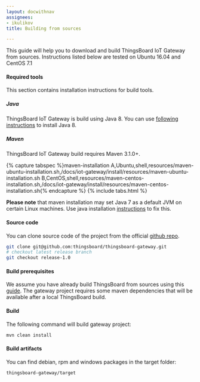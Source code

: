 ```yaml
---
layout: docwithnav
assignees:
- ikulikov
title: Building from sources

---
```


This guide will help you to download and build ThingsBoard IoT Gateway from sources. Instructions listed below are tested on Ubuntu 16.04 and CentOS 7.1

#### Required tools

This section contains installation instructions for build tools.

##### Java

ThingsBoard IoT Gateway is build using Java 8. You can use [following instructions](/docs/iot-gateway/install/linux#step-1-install-java-8) to install Java 8.

##### Maven

ThingsBoard IoT Gateway build requires Maven 3.1.0+.

{% capture tabspec %}maven-installation
A,Ubuntu,shell,resources/maven-ubuntu-installation.sh,/docs/iot-gateway/install/resources/maven-ubuntu-installation.sh
B,CentOS,shell,resources/maven-centos-installation.sh,/docs/iot-gateway/install/resources/maven-centos-installation.sh{% endcapture %}
{% include tabs.html %}

**Please note** that maven installation may set Java 7 as a default JVM on certain Linux machines. 
Use java installation [instructions](#java) to fix this. 

#### Source code

You can clone source code of the project from the official [github repo](https://github.com/thingsboard/thingsboard-gateway).

```bash
git clone git@github.com:thingsboard/thingsboard-gateway.git
# checkout latest release branch
git checkout release-1.0
```

#### Build prerequisites

We assume you have already build ThingsBoard from sources using this [guide](/docs/user-guide/install/building-from-source/).
The gateway project requires some maven dependencies that will be available after a local ThingsBoard build.

#### Build

The following command will build gateway project:

```bash
mvn clean install
```

#### Build artifacts

You can find debian, rpm and windows packages in the target folder:
 
```bash
thingsboard-gateway/target
```
 